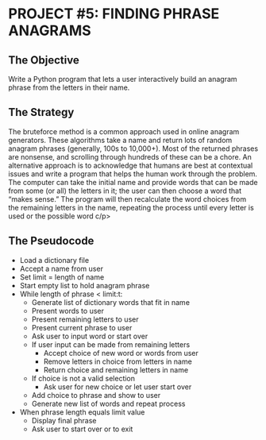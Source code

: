 <h1><strong>PROJECT #5: FINDING PHRASE ANAGRAMS</strong></h1>

<h2>The Objective</h2>

<p>Write a Python program that lets a user interactively build an anagram
phrase from the letters in their name.
<h3></h3>


<h2>The Strategy</h2>
<p>The brute­force method is a common approach used in online anagram generators.
These algorithms take a name and return lots of random anagram phrases (generally,
100s to 10,000+). Most of the returned phrases are nonsense, and scrolling through
hundreds of these can be a chore.
An alternative approach is to acknowledge that humans are best at contextual issues
and write a program that helps the human work through the problem. The computer
can take the initial name and provide words that can be made from some (or all) the
letters in it; the user can then choose a word that “makes sense.” The program will then
recalculate the word choices from the remaining letters in the name, repeating the
process until every letter is used or the possible word c/p>

<h2>The Pseudocode</h2>

* Load a dictionary file
* Accept a name from user
* Set limit = length of name
* Start empty list to hold anagram phrase
* While length of phrase < limit:t:
  * Generate list of dictionary words that fit in name
  * Present words to user
  * Present remaining letters to user
  * Present current phrase to user
  * Ask user to input word or start over
  * If user input can be made from remaining letters
    * Accept choice of new word or words from user
    * Remove letters in choice from letters in name
    * Return choice and remaining letters in name
  * If choice is not a valid selection
    * Ask user for new choice or let user start over
  * Add choice to phrase and show to user
  * Generate new list of words and repeat process
* When phrase length equals limit value
  * Display final phrase
  * Ask user to start over or to exit


